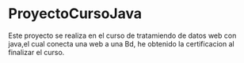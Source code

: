 # ProyectoCursoJava
Este proyecto se realiza en el curso de tratamiendo de datos web con java,el cual conecta una web a una Bd, he obtenido la certificacion al finalizar el curso.
